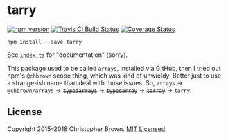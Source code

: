 # tarry

[![npm version](https://badge.fury.io/js/tarry.svg)](https://www.npmjs.com/package/tarry)
[![Travis CI Build Status](https://travis-ci.org/chbrown/tarry.svg)](https://travis-ci.org/chbrown/tarry)
[![Coverage Status](https://coveralls.io/repos/chbrown/tarry/badge.svg)](https://coveralls.io/github/chbrown/tarry)

    npm install --save tarry

See [`index.ts`](index.ts) for "documentation" (sorry).

This package used to be called `arrays`, installed via GitHub, then I tried out npm's `@chbrown` scope thing, which was kind of unwieldy. Better just to use a strange-ish name than deal with those issues. So, `arrays` → `@chbrown/arrays` → <del>`typedarrays`</del> → <del>`typedarray`</del> → <del>`tarray`</del> → `tarry`.


## License

Copyright 2015–2018 Christopher Brown.
[MIT Licensed](https://chbrown.github.io/licenses/MIT/#2015-2018).
